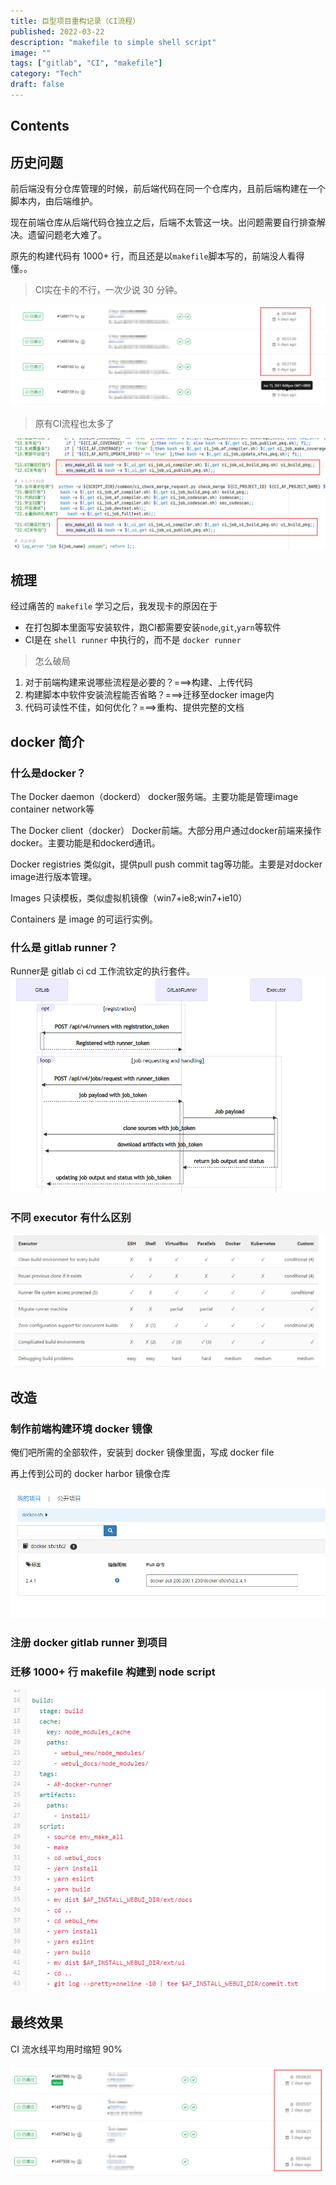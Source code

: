 ```yaml
---
title: 巨型项目重构记录（CI流程）
published: 2022-03-22
description: "makefile to simple shell script"
image: ""
tags: ["gitlab", "CI", "makefile"]
category: "Tech"
draft: false
---
```


## Contents

## 历史问题

前后端没有分仓库管理的时候，前后端代码在同一个仓库内，且前后端构建在一个脚本内，由后端维护。

现在前端仓库从后端代码仓独立之后，后端不太管这一块。出问题需要自行排查解决。遗留问题老大难了。

原先的构建代码有 1000+ 行，而且还是以`makefile`脚本写的，前端没人看得懂。。

> CI实在卡的不行，一次少说 30 分钟。

![old_ci_time](old_ci.png)

> 原有CI流程也太多了

![process](process.png)

## 梳理

经过痛苦的 `makefile` 学习之后，我发现卡的原因在于

- 在打包脚本里面写安装软件，跑CI都需要安装`node`,`git`,`yarn`等软件
- CI是在 `shell runner` 中执行的，而不是 `docker runner`

> 怎么破局

1. 对于前端构建来说哪些流程是必要的？===>构建、上传代码
2. 构建脚本中软件安装流程能否省略？===>迁移至docker image内
3. 代码可读性不佳，如何优化？===>重构、提供完整的文档

## docker 简介

### 什么是docker？

The Docker daemon（dockerd） docker服务端。主要功能是管理image container network等

The Docker client（docker） Docker前端。大部分用户通过docker前端来操作docker。主要功能是和dockerd通讯。

Docker registries 类似git，提供pull push commit tag等功能。主要是对docker image进行版本管理。

Images 只读模板，类似虚拟机镜像（win7+ie8;win7+ie10）

Containers 是 image 的可运行实例。

### 什么是 gitlab runner？ 

Runner是 gitlab ci cd 工作流钦定的执行套件。 
![gitlab_runner](gitlab_runner.png)

### 不同 executor 有什么区别

![executor](executor.png)

## 改造

### 制作前端构建环境 docker 镜像

俺们吧所需的全部软件，安装到 docker 镜像里面，写成 docker file

再上传到公司的 docker harbor 镜像仓库

![docker_harbor](docker_harbor.png)

### 注册 docker gitlab runner 到项目

### 迁移 1000+ 行 makefile 构建到 node script

![alt text](yaml.png)

## 最终效果

CI 流水线平均用时缩短 90%

![new_ci](new_ci.png)